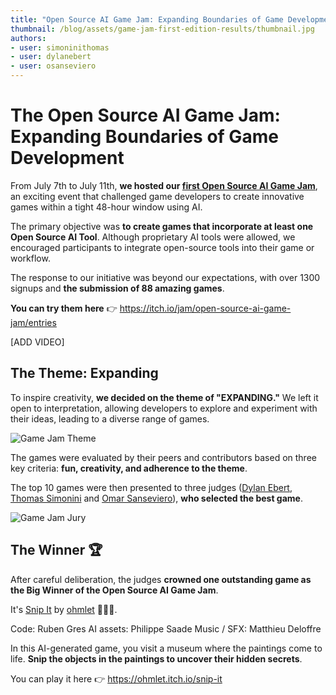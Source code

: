 ```yaml
---
title: "Open Source AI Game Jam: Expanding Boundaries of Game Development" 
thumbnail: /blog/assets/game-jam-first-edition-results/thumbnail.jpg
authors:
- user: simoninithomas
- user: dylanebert
- user: osanseviero
---
```

# The Open Source AI Game Jam: Expanding Boundaries of Game Development

<!-- {blog_metadata} -->
<!-- {authors} -->


From July 7th to July 11th, **we hosted our [first Open Source AI Game Jam](https://itch.io/jam/open-source-ai-game-jam)**, an exciting event that challenged game developers to create innovative games within a tight 48-hour window using AI.

The primary objective was **to create games that incorporate at least one Open Source AI Tool**. Although proprietary AI tools were allowed, we encouraged participants to integrate open-source tools into their game or workflow.

The response to our initiative was beyond our expectations, with over 1300 signups and **the submission of 88 amazing games**.

**You can try them here** 👉 https://itch.io/jam/open-source-ai-game-jam/entries

[ADD VIDEO]

## The Theme: Expanding

To inspire creativity, **we decided on the theme of "EXPANDING."** We left it open to interpretation, allowing developers to explore and experiment with their ideas, leading to a diverse range of games.

<img src="https://huggingface.co/datasets/huggingface/documentation-images/resolve/main/blog/game-jam-first-edition-results/theme.jpg" alt="Game Jam Theme"/>

The games were evaluated by their peers and contributors based on three key criteria: **fun, creativity, and adherence to the theme**. 

The top 10 games were then presented to three judges ([Dylan Ebert](https://twitter.com/dylan_ebert_), [Thomas Simonini](https://twitter.com/ThomasSimonini) and [Omar Sanseviero](https://twitter.com/osanseviero)), **who selected the best game**.

<img src="https://huggingface.co/datasets/huggingface/documentation-images/resolve/main/blog/game-jam-first-edition-results/jury.jpg" alt="Game Jam Jury"/>

## The Winner 🏆

After careful deliberation, the judges **crowned one outstanding game as the Big Winner of the Open Source AI Game Jam**. 





It's [Snip It](https://ohmlet.itch.io/snip-it) by [ohmlet](https://itch.io/profile/ohmlet) 👏👏👏.

Code: Ruben Gres
AI assets: Philippe Saade
Music / SFX: Matthieu Deloffre

In this AI-generated game, you visit a museum where the paintings come to life. **Snip the objects in the paintings to uncover their hidden secrets**.

You can play it here 👉 https://ohmlet.itch.io/snip-it

